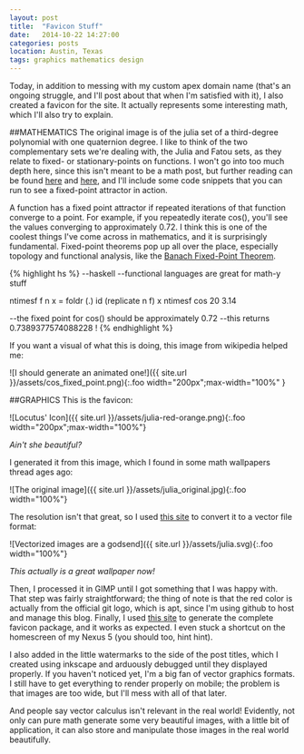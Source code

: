 ```yaml
---
layout: post
title:  "Favicon Stuff"
date:   2014-10-22 14:27:00
categories: posts
location: Austin, Texas
tags: graphics mathematics design
---
```


Today, in addition to messing with my custom apex domain name (that's an ongoing struggle, and I'll post about that when I'm satisfied with it), I also created a favicon for the site. It actually represents some interesting math, which I'll also try to explain.

##MATHEMATICS
The original image is of the julia set of a third-degree polynomial with one quaternion degree. I like to think of the two complementary sets we're dealing with, the Julia and Fatou sets, as they relate to fixed- or stationary-points on functions. I won't go into too much depth here, since this isn't meant to be a math post, but further reading can be found [here](http://en.wikipedia.org/wiki/Julia_set) and [here](http://mathworld.wolfram.com/JuliaSet.html), and I'll include some code snippets that you can run to see a fixed-point attractor in action.

<!--preview-->

A function has a fixed point attractor if repeated iterations of that function converge to a point. For example, if you repeatedly iterate cos(), you'll see the values converging to approximately 0.72. I think this is one of the coolest things I've come across in mathematics, and it is surprisingly fundamental. Fixed-point theorems pop up all over the place, especially topology and functional analysis, like the [Banach Fixed-Point Theorem](http://en.wikipedia.org/wiki/Banach_fixed-point_theorem). 

{% highlight hs %}
--haskell
--functional languages are great for math-y stuff

ntimesf f n x = foldr (.) id (replicate n f) x
ntimesf cos 20 3.14

--the fixed point for cos() should be approximately 0.72
--this returns 0.7389377574088228 !
{% endhighlight %}

If you want a visual of what this is doing, this image from wikipedia helped me:

![I should generate an animated one!]({{ site.url }}/assets/cos_fixed_point.png){:.foo width="200px";max-width="100%" }

##GRAPHICS
This is the favicon:

![Locutus' Icon]({{ site.url }}/assets/julia-red-orange.png){:.foo width="200px";max-width="100%"}

*Ain't she beautiful?*

I generated it from this image, which I found in some math wallpapers thread ages ago:

![The original image]({{ site.url }}/assets/julia_original.jpg){:.foo width="100%"}

The resolution isn't that great, so I used [this site](http://image.online-convert.com/convert-to-svg) to convert it to a vector file format:

![Vectorized images are a godsend]({{ site.url }}/assets/julia.svg){:.foo width="100%"}

*This actually is a great wallpaper now!*

Then, I processed it in GIMP until I got something that I was happy with. That step was fairly straightforward; the thing of note is that the red color is actually from the official git logo, which is apt, since I'm using github to host and manage this blog. Finally, I used [this site](http://realfavicongenerator.net/) to generate the complete favicon package, and it works as expected. I even stuck a shortcut on the homescreen of my Nexus 5 (you should too, hint hint).

I also added in the little watermarks to the side of the post titles, which I created using inkscape and arduously debugged until they displayed properly. If you haven't noticed yet, I'm a big fan of vector graphics formats. I still have to get everything to render properly on mobile; the problem is that images are too wide, but I'll mess with all of that later.

And people say vector calculus isn't relevant in the real world! Evidently, not only can pure math generate some very beautiful images, with a little bit of application, it can also store and manipulate those images in the real world beautifully.